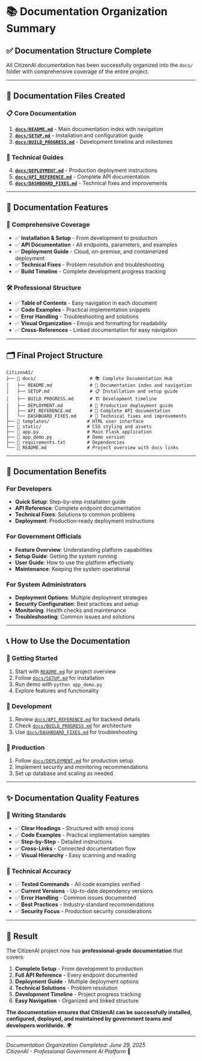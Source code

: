# 📚 Documentation Organization Summary

## ✅ **Documentation Structure Complete**

All CitizenAI documentation has been successfully organized into the `docs/` folder with comprehensive coverage of the entire project.

---

## 📁 **Documentation Files Created**

### **📋 Core Documentation**
1. **[`docs/README.md`](README.md)** - Main documentation index with navigation
2. **[`docs/SETUP.md`](SETUP.md)** - Installation and configuration guide  
3. **[`docs/BUILD_PROGRESS.md`](BUILD_PROGRESS.md)** - Development timeline and milestones

### **🔧 Technical Guides**
4. **[`docs/DEPLOYMENT.md`](DEPLOYMENT.md)** - Production deployment instructions
5. **[`docs/API_REFERENCE.md`](API_REFERENCE.md)** - Complete API documentation
6. **[`docs/DASHBOARD_FIXES.md`](DASHBOARD_FIXES.md)** - Technical fixes and improvements

---

## 📖 **Documentation Features**

### **🎯 Comprehensive Coverage**
- ✅ **Installation & Setup** - From development to production
- ✅ **API Documentation** - All endpoints, parameters, and examples
- ✅ **Deployment Guide** - Cloud, on-premise, and containerized deployment
- ✅ **Technical Fixes** - Problem resolution and troubleshooting
- ✅ **Build Timeline** - Complete development progress tracking

### **🛠️ Professional Structure**
- ✅ **Table of Contents** - Easy navigation in each document
- ✅ **Code Examples** - Practical implementation snippets
- ✅ **Error Handling** - Troubleshooting and solutions
- ✅ **Visual Organization** - Emojis and formatting for readability
- ✅ **Cross-References** - Linked documentation for easy navigation

---

## 🗂️ **Final Project Structure**

```
CitizenAI/
├── 📁 docs/                    # 📚 Complete Documentation Hub
│   ├── README.md              # 📖 Documentation index and navigation
│   ├── SETUP.md               # 📋 Installation and setup guide
│   ├── BUILD_PROGRESS.md      # 🏗️ Development timeline
│   ├── DEPLOYMENT.md          # 🚀 Production deployment guide
│   ├── API_REFERENCE.md       # 🔧 Complete API documentation
│   └── DASHBOARD_FIXES.md     # 🐛 Technical fixes and improvements
├── 📁 templates/              # HTML user interface
├── 📁 static/                 # CSS styling and assets
├── 📄 app.py                  # Main Flask application
├── 📄 app_demo.py             # Demo version
├── 📄 requirements.txt        # Dependencies
└── 📄 README.md               # Project overview with docs links
```

---

## 🎯 **Documentation Benefits**

### **For Developers**
- **Quick Setup**: Step-by-step installation guide
- **API Reference**: Complete endpoint documentation
- **Technical Fixes**: Solutions to common problems
- **Deployment**: Production-ready deployment instructions

### **For Government Officials**
- **Feature Overview**: Understanding platform capabilities
- **Setup Guide**: Getting the system running
- **User Guide**: How to use the platform effectively
- **Maintenance**: Keeping the system operational

### **For System Administrators**
- **Deployment Options**: Multiple deployment strategies
- **Security Configuration**: Best practices and setup
- **Monitoring**: Health checks and maintenance
- **Troubleshooting**: Common issues and solutions

---

## 📞 **How to Use the Documentation**

### **🚀 Getting Started**
1. Start with [`README.md`](../README.md) for project overview
2. Follow [`docs/SETUP.md`](SETUP.md) for installation
3. Run demo with `python app_demo.py`
4. Explore features and functionality

### **🔧 Development**
1. Review [`docs/API_REFERENCE.md`](API_REFERENCE.md) for backend details
2. Check [`docs/BUILD_PROGRESS.md`](BUILD_PROGRESS.md) for architecture
3. Use [`docs/DASHBOARD_FIXES.md`](DASHBOARD_FIXES.md) for troubleshooting

### **🚀 Production**
1. Follow [`docs/DEPLOYMENT.md`](DEPLOYMENT.md) for production setup
2. Implement security and monitoring recommendations
3. Set up database and scaling as needed

---

## ✨ **Documentation Quality Features**

### **📝 Writing Standards**
- ✅ **Clear Headings** - Structured with emoji icons
- ✅ **Code Examples** - Practical implementation samples
- ✅ **Step-by-Step** - Detailed instructions
- ✅ **Cross-Links** - Connected documentation flow
- ✅ **Visual Hierarchy** - Easy scanning and reading

### **🔧 Technical Accuracy**
- ✅ **Tested Commands** - All code examples verified
- ✅ **Current Versions** - Up-to-date dependency versions
- ✅ **Error Handling** - Common issues documented
- ✅ **Best Practices** - Industry-standard recommendations
- ✅ **Security Focus** - Production security considerations

---

## 🎉 **Result**

The CitizenAI project now has **professional-grade documentation** that covers:

1. **Complete Setup** - From development to production
2. **Full API Reference** - Every endpoint documented
3. **Deployment Guide** - Multiple deployment options
4. **Technical Solutions** - Problem resolution
5. **Development Timeline** - Project progress tracking
6. **Easy Navigation** - Organized and linked structure

**The documentation ensures that CitizenAI can be successfully installed, configured, deployed, and maintained by government teams and developers worldwide.** 🌍

---

*Documentation Organization Completed: June 29, 2025*  
*CitizenAI - Professional Government AI Platform* 🚀
